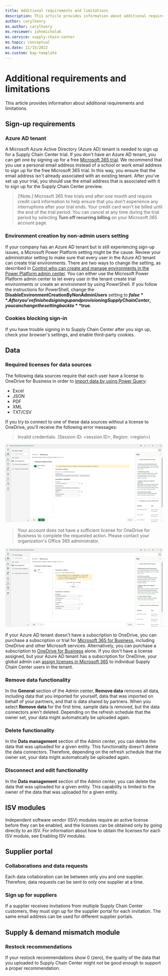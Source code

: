 ```yaml
---
title: Additional requirements and limitations
description: This article provides information about additional requirements and limitations.
author: carylhenry
ms.author: carylhenry
ms.reviewer: johnmichalak
ms.service: supply-chain-center
ms.topic: conceptual
ms.date: 11/15/2022
ms.custom: bap-template
---
```


# Additional requirements and limitations

This article provides information about additional requirements and limitations.

## Sign-up requirements

### Azure AD tenant

A Microsoft Azure Active Directory (Azure AD) tenant is needed to sign up for a Supply Chain Center trial. If you don't have an Azure AD tenant, you can get one by signing up for a free [Microsoft 365 trial](https://www.microsoft.com/microsoft-365/try).  We recommend that you use a personal email address instead of a school or work email address to sign up for the free Microsoft 365 trial. In this way, you ensure that the email address isn't already associated with an existing tenant. After you've set up your trial, you should use the email address that is associated with it to sign up for the Supply Chain Center preview.

>[!Note.]
> Microsoft 365 free trials end after one month and require credit card information to help ensure that you don't experience any interruptions after your trial ends. Your credit card won't be billed until the end of the trial period. You can cancel at any time during the trial period by selecting **Turn off recurring billing** on your Microsoft 365 account page.

### Environment creation by non-admin users setting

If your company has an Azure AD tenant but is still experiencing sign-up issues, a Microsoft Power Platform setting might be the cause. Review your administrator setting to make sure that every user in the Azure AD tenant can create trial environments. There are two ways to change the setting, as described in [Control who can create and manage environments in the Power Platform admin center](/power-platform/admin/control-environment-creation). You can either use the Microsoft Power Platform admin center to let every user in the tenant create trial environments or create an environment by using PowerShell. If you follow the instructions for PowerShell, change the **DisableEnvironmentCreationByNonAdminUsers** setting to **$false**. After you've finished signing up and provisioning Supply Chain Center, you can change the setting back to **$true**.

### Cookies blocking sign-in

If you have trouble signing in to Supply Chain Center after you sign up, check your browser's settings, and enable third-party cookies.

## Data

### Required licenses for data sources 

The following data sources require that each user have a license to OneDrive for Business in order to [import data by using Power Query](/power-query/sharepoint-onedrive-files):

- Excel
- JSON
- PDF
- XML
- TXT/CSV

If you try to connect to one of these data sources without a license to OneDrive, you'll receive the following error messages:

> Invalid credentials. (Session ID: \<session ID\>, Region: \<region\>)

![Example of the error message when an Excel file is imported into data management.](media/xls-import.png)

> Your account does not have a sufficient license for OneDrive for Business to complete the requested action. Please contact your organization's Office 365 administrator.

![Example of the error message when a JSON file is imported into data management.](media/json-import.png)

If your Azure AD tenant doesn't have a subscription to OneDrive, you can purchase a subscription or trial for [Microsoft 365 for Business](/microsoft-365/microsoft-365-business-standard-one-month-trial), including OneDrive and other Microsoft services. Alternatively, you can purchase a subscription to [OneDrive for Business](https://www.microsoft.com/microsoft-365/onedrive/compare-onedrive-plans?activetab=tab:primaryr2) alone. If you don't have a license assigned, but your Azure AD tenant has a subscription for OneDrive, your global admin can [assign licenses in Microsoft 365](/microsoft-365/admin/manage/assign-licenses-to-users) to individual Supply Chain Center users in the tenant. 

### Remove data functionality

In the **General** section of the Admin center, **Remove data** removes all data, including data that you imported for yourself, data that was imported on behalf of your partners, and that is data shared by partners. When you select **Remove data** for the first time, sample data is removed, but the data connectors aren't deleted. Depending on the refresh schedule that the owner set, your data might automatically be uploaded again.

### Delete functionality

In the **Data management** section of the Admin center, you can delete the data that was uploaded for a given entity. This functionality doesn't delete the data connectors. Therefore, depending on the refresh schedule that the owner set, your data might automatically be uploaded again.

### Disconnect and edit functionality

In the **Data management** section of the Admin center, you can delete the data that was uploaded for a given entity. This capability is limited to the owner of the data that was uploaded for a given entity.

## ISV modules

Independent software vendor (ISV) modules require an active license before they can be enabled, and the licenses can be obtained only by going directly to an ISV. For information about how to obtain the licenses for each ISV module, see Enabling ISV modules.

## Supplier portal

### Collaborations and data requests

Each data collaboration can be between only you and one supplier. Therefore, data requests can be sent to only one supplier at a time.

### Sign up for suppliers

If a supplier receives invitations from multiple Supply Chain Center customers, they must sign up for the supplier portal for each invitation. The same email address can be used for different supplier portals.

## Supply & demand mismatch module

### Restock recommendations

If your restock recommendations show 0 (zero), the quality of the data that you uploaded to Supply Chain Center might not be good enough to support a proper recommendation.
